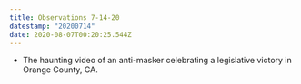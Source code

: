 ```yaml
---
title: Observations 7-14-20
datestamp: "20200714"
date: 2020-08-07T00:20:25.544Z
---
```

- The haunting video of an anti-masker celebrating a legislative victory in Orange County, CA.